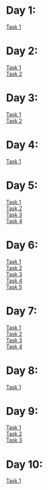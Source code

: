 # Day 1:

[Task 1](https://mohamed-awad12.github.io/iti_tasks/Day1/day1.html)

# Day 2:

[Task 1](https://mohamed-awad12.github.io/iti_tasks/Day2/index.html) <br>
[Task 2](https://mohamed-awad12.github.io/iti_tasks/Day2/form.html)

# Day 3:

[Task 1](https://mohamed-awad12.github.io/iti_tasks/Day3/task1/index.html) <br>
[Task 2](https://mohamed-awad12.github.io/iti_tasks/Day3/task2/index.html)

# Day 4:
[Task 1](https://mohamed-awad12.github.io/iti_tasks/Day4/index.html)

# Day 5:
[Task 1](https://mohamed-awad12.github.io/iti_tasks/Day5/Task1/index.html)<br>
[Task 2](https://mohamed-awad12.github.io/iti_tasks/Day5/Task2/index.html)<br>
[Task 3](https://mohamed-awad12.github.io/iti_tasks/Day5/Task3/index.html)<br>
[Task 4](https://mohamed-awad12.github.io/iti_tasks/Day5/Task4/index.html)

# Day 6:
[Task 1](https://mohamed-awad12.github.io/iti_tasks/Day6/Task1/index.html)<br>
[Task 2](https://mohamed-awad12.github.io/iti_tasks/Day6/Task2/index.html)<br>
[Task 3](https://mohamed-awad12.github.io/iti_tasks/Day6/Task3/index.html)<br>
[Task 4](https://mohamed-awad12.github.io/iti_tasks/Day6/Task4/index.html)<br>
[Task 5](https://mohamed-awad12.github.io/iti_tasks/Day6/Task5/index.html)

# Day 7:
[Task 1](https://mohamed-awad12.github.io/iti_tasks/Day7/Task1/index.html)<br>
[Task 2](https://mohamed-awad12.github.io/iti_tasks/Day7/Task2/index.html)<br>
[Task 3](https://mohamed-awad12.github.io/iti_tasks/Day7/Task3/index.html)<br>
[Task 4](https://mohamed-awad12.github.io/iti_tasks/Day7/Task4/index.html)

# Day 8:
[Task 1](https://mohamed-awad12.github.io/iti_tasks/Day8/index.html)<br>

# Day 9:
[Task 1](https://mohamed-awad12.github.io/iti_tasks/Day9/task1/index.html)<br>
[Task 2](https://mohamed-awad12.github.io/iti_tasks/Day9/task2/index.html)<br>
[Task 3](https://mohamed-awad12.github.io/iti_tasks/Day9/task3/index.html)

# Day 10:
[Task 1](https://mohamed-awad12.github.io/iti_tasks/Day10/index.html)<br>

 
